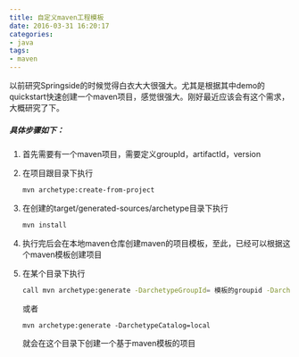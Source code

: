 ```yaml
---
title: 自定义maven工程模板
date: 2016-03-31 16:20:17
categories:
- java
tags:
- maven
---
```


以前研究Springside的时候觉得白衣大大很强大。尤其是根据其中demo的quickstart快速创建一个maven项目，感觉很强大。刚好最近应该会有这个需求，大概研究了下。
<!-- more -->
##### 具体步骤如下：
1. 首先需要有一个maven项目，需要定义groupId，artifactId，version
2. 在项目跟目录下执行
   ```bash
   mvn archetype:create-from-project
   ```
3. 在创建的target/generated-sources/archetype目录下执行

   ```bash
   mvn install
   ```
4. 执行完后会在本地maven仓库创建maven的项目模板，至此，已经可以根据这个maven模板创建项目
5. 在某个目录下执行

    ```bash
    call mvn archetype:generate -DarchetypeGroupId= 模板的groupid -DarchetypeArtifactId=模板的artifactId-archetype -DarchetypeVersion=模板的version
    ```
    或者<br/>

	```
    mvn archetype:generate -DarchetypeCatalog=local
	```
	就会在这个目录下创建一个基于maven模板的项目

